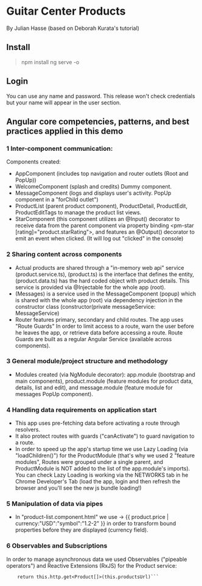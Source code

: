 # Guitar Center Products
By Julian Hasse 
(based on Deborah Kurata's tutorial)

## Install
>npm install
>ng serve -o

## Login
You can use any name and password. This release won't check credentials but your name will appear in the user section.

## Angular core competencies, patterns, and best practices applied in this demo

### 1 Inter-component communication:
Components created: 
* AppComponent (includes top navigation and router outlets (Root and PopUp))
* WelcomeComponent (splash and credits) Dummy component.
* MessageComponent (logs and displays user's activity. PopUp component in a "forChild outlet")
* ProductList (parent product component), ProductDetail, ProductEdit, ProductEditTags to manage the product list views. 
* StarComponent (this component utilizes an @Input() decorator to receive data from the parent component via property binding 
<pm-star [rating]="product.starRating">, and features an @Output() decorator to emit an event when clicked. (It will log out "clicked" in the console)

### 2 Sharing content across components
* Actual products are shared through a "in-memory web api" service (product.service.ts), (product.ts) is the interface that defines the entity, (product.data.ts) has the hard coded object with product details. This service is provided via @Injectable for the whole app (root).
* (Messages) is a service used in the MessageComponent (popup) which is shared with the whole app (root) via dependency injection in the constructor class (constructor(private messageService: MessageService) 
* Router features primary, secondary and child routes. The app uses "Route Guards" In order to limit access to a route, warn the user before he leaves the app, or retrieve data before accessing a route. Route Guards are built as a regular Angular Service (available across components).

### 3 General module/project structure and methodology
* Modules created (via NgModule decorator): app.module (bootstrap and main components), product.module (feature modules for product data, details, list and edit), and message.module (feature module for messages PopUp component). 

### 4 Handling data requirements on application start
* This app uses pre-fetching data before activating a route through resolvers. 
* It also protect routes with guards ("canActivate") to guard navigation to a route.
* In order to speed up the app's startup time we use Lazy Loading (via "loadChildren()") for the ProductModule (that's why we used 2 "feature modules", Routes were grouped under a single parent, and ProductModule is NOT added to the list of the app.module's imports). You can check Lazy Loading is working via the NETWORKS tab in he Chrome Developer's Tab (load the app, login and then refresh the browser and you'll see the new js bundle loading!)

### 5 Manipulation of data via pipes
* In "product-list.component.html" we use ->  <td>{{ product.price | currency:"USD":"symbol":"1.2-2" }}</td> in order to transform bound properties before they are displayed (currency field).

### 6 Observables and Subscriptions
In order to manage asynchronous data we used Observables ("pipeable operators") and Reactive Extensions (RxJS) for the Product service:
```getProducts(): Observable<Product[]> {
    return this.http.get<Product[]>(this.productsUrl)```
